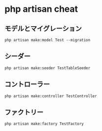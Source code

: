 # php artisan cheat

## モデルとマイグレーション
```
php artisan make:model Test --migration
```

## シーダー
```
php artisan make:seeder TestTableSeeder
```

## コントローラー
```
php artisan make:controller TestController
```

## ファクトリー
```
php artisan make:factory TestFactory
```